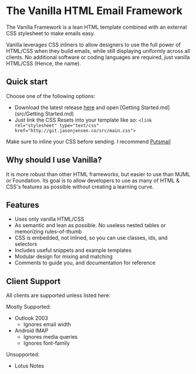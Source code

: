 # The Vanilla HTML Email Framework

The Vanilla Framework is a lean HTML template combined with an external CSS stylesheet to make emails easy.

Vanilla leverages CSS inliners to allow designers to use the full power of HTML/CSS when they build emails, while still displaying uniformly across all clients. No additional software or coding languages are required, just vanilla HTML/CSS (Hence, the name).

## Quick start
Choose one of the following options:

* Download the latest release [here](https://github.com/jenkinzz/vanilla-html-email-framework/releases) and open [Getting Started.md](src/Getting Started.md)  
* Just link the CSS Resets into your template like so: `<link rel="stylesheet" type="text/css" href="http://git.jasonjensen.co/src/main.css">`

Make sure to inline your CSS before sending. I recommend [Putsmail](https://putsmail.com/inliner)

## Why should I use Vanilla?
It is more robust than other HTML frameworks, but easier to use than MJML or Foundation. Its goal is to allow developers to use as many of HTML & CSS's features as possible without creating a learning curve.  

## Features

* Uses only vanilla HTML/CSS
* As semantic and lean as possible. No useless nested tables or memorizing rules-of-thumb
* CSS is embedded, not inlined, so you can use classes, ids, and selectors
* Includes useful snippets and example templates
* Modular design for mixing and matching
* Comments to guide you, and documentation for reference

## Client Support
All clients are supported unless listed here:

Mostly Supported:

* Outlook 2003
  * Ignores email width
* Android IMAP
  * Ignores media queries
  * Ignores font-family
  
Unsupported:

* Lotus Notes
